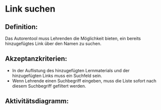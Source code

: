 # Link suchen

## Definition:

Das Autorentool muss Lehrenden die Möglichkeit bieten, ein bereits hinzugefügtes Link über den Namen zu suchen.

## Akzeptanzkriterien:

- In der Auflistung des hinzugefügten Lernmaterials und der hinzugefügten Links muss ein Suchfeld sein.
- Wenn Lehrende einen Suchbegriff eingeben, muss die Liste sofort nach diesem Suchbegriff gefiltert werden.

## Aktivitätsdiagramm:

